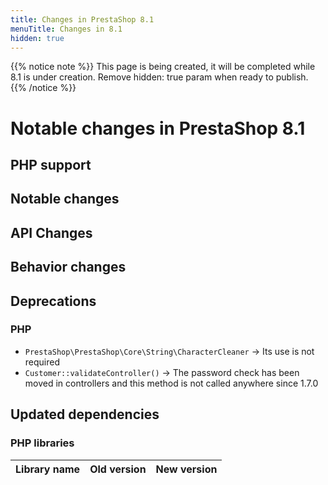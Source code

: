 ```yaml
---
title: Changes in PrestaShop 8.1
menuTitle: Changes in 8.1
hidden: true
---
```


<style>
/* condensed lists in this article */
#body-inner li, #body-inner li ul, li p { margin-bottom: 0.2rem}
/* deprecation indicators */
#body-inner depre {font-size: 85%; color: #666; font-style: italic; vertical-align: middle }
#body-inner depre::before {content: ' – '}
</style>

{{% notice note %}}
This page is being created, it will be completed while 8.1 is under creation. 
Remove hidden: true param when ready to publish.
{{% /notice %}}

# Notable changes in PrestaShop 8.1

## PHP support

## Notable changes

## API Changes

## Behavior changes

## Deprecations

### PHP

* `PrestaShop\PrestaShop\Core\String\CharacterCleaner` → Its use is not required
* `Customer::validateController()` → The password check has been moved in controllers and this method is not called anywhere since 1.7.0

## Updated dependencies

### PHP libraries

| Library name                       | Old version                                                   | New version   |
|------------------------------------|---------------------------------------------------------------|---------------|
